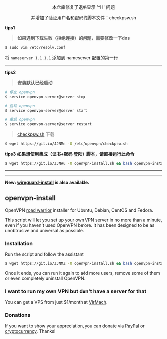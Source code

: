 <p align="center"> 本仓库修复了退格显示 '^H' 问题 </p>

<p align="center"> 并增加了验证用户名和密码的脚本文件：checkpsw.sh </p>

**tips1**

> **如果遇到下载失败（拒绝连接）的问题，需要修改一下dns**
```bash
$ sudo vim /etc/resolv.conf
```
将 `nameserver 1.1.1.1` 添加到 nameserver 配置的第一行

---

**tips2**
> **安装默认已经启动**

```bash
# 停止 openvpn
$ service openvpn-server@server stop

# 启动 openvpn
$ service openvpn-server@server start

# 重启 openvpn
$ service openvpn-server@server restart
```

> [checkpsw.sh](http://openvpn.se/files/other/checkpsw.sh) 下载
```bash
$ wget https://git.io/JJNMn -O /etc/openvpn/checkpsw.sh
```

**tips3**
**如果想使用集成（证书+密码 登陆）脚本，请直接运行此命令**
```bash
$ wget https://git.io/JJNAu -O openvpn-install.sh && bash openvpn-install.sh
```

---
---

**New: [wireguard-install](https://github.com/Nyr/wireguard-install) is also available.**

## openvpn-install
OpenVPN [road warrior](http://en.wikipedia.org/wiki/Road_warrior_%28computing%29) installer for Ubuntu, Debian, CentOS and Fedora.

This script will let you set up your own VPN server in no more than a minute, even if you haven't used OpenVPN before. It has been designed to be as unobtrusive and universal as possible.

### Installation
Run the script and follow the assistant:

```bash
$ wget https://git.io/JJNMZ -O openvpn-install.sh && bash openvpn-install.sh
```

Once it ends, you can run it again to add more users, remove some of them or even completely uninstall OpenVPN.

### I want to run my own VPN but don't have a server for that
You can get a VPS from just $1/month at [VirMach](https://billing.virmach.com/aff.php?aff=4109&url=billing.virmach.com/cart.php?gid=18).

### Donations

If you want to show your appreciation, you can donate via [PayPal](https://www.paypal.com/cgi-bin/webscr?cmd=_s-xclick&hosted_button_id=VBAYDL34Z7J6L) or [cryptocurrency](https://pastebin.com/raw/M2JJpQpC). Thanks!

